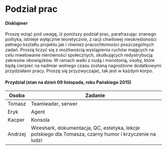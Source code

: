 # Podział prac

#### Disklajmer

Proszę wziąć pod uwagę, iż poniższy podział prac, parafrazując znanego polityka, istnieje wyłącznie teoretycznie, z racji chwilowej nieokreśloności pełnego kształtu projektu jak i również pracochłonności poszczególnych zadań. Proszę liczyć się z możliwością wystąpienia ruchów mających na celu niwelowanie nierówności społecznych, skutkujących redystrybucją zakresów obowiązków.
W ramach walki z nudą i monotonią, osoby, które będą cierpieć na nadmiar wolnego czasu zostaną nagrodzone dodatkowymi przydziałami pracy. Proszę się przyzwyczajać, tak jest w każdym korpo.

#### Przydział (stan na dzień 09 listopada, roku Pańskiego 2015)

| Osoba   | Zadanie                                                                                                 |
|---------|---------------------------------------------------------------------------------------------------------|
| Tomasz  | Teamleader, serwer                                                                                      |
| Eryk    | Agent                                                                                                   |
| Kacper  | Konsola                                                                                                 |
| Andrzej | Wireshark, dokumentacja, QC, estetyka, lekcje polskiego dla Tomasza, czarny humor i krzyczenie na ludzi |
